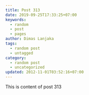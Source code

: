 ```yaml
---
title: Post 313
date: 2019-09-25T17:33:25+07:00
keywords:
  - random
  - post
  - pages
author: Dimas Lanjaka
tags:
  - random post
  - untagged
category:
  - random post
  - uncategorized
updated: 2012-11-01T03:52:16+07:00
---
```

This is content of post 313